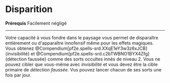 # Disparition

<p><span id="ctl00_MainContent_DetailedOutput"><strong>Prérequis</strong> Facilement négligé<br></span></p>
<hr>
<p>Votre capacité à vous fondre dans le paysage vous permet de disparaître entièrement ou d'apparaître innofensif même pour les effets magiques. Vous obtenez @Compendium[pf2e.spells-srd.XXqE1eY3w3z6xJCB]{invisibilité} et @Compendium[pf2e.spells-srd.c2bTWBNO1BYX4Zfg]{détection faussée} comme des sorts occultes innés de niveau 2. Vous ne pouvez cibler que vous-même avec <em>invisibilité</em> et vous devez être la cible primaire de <em>détection faussée</em>. Vus pouvez lancer chacun de ses sorts une fois par jour.&nbsp;</p>